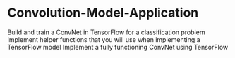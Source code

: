 # Convolution-Model-Application
Build and train a ConvNet in TensorFlow for a classification problem
Implement helper functions that you will use when implementing a TensorFlow model
Implement a fully functioning ConvNet using TensorFlow
